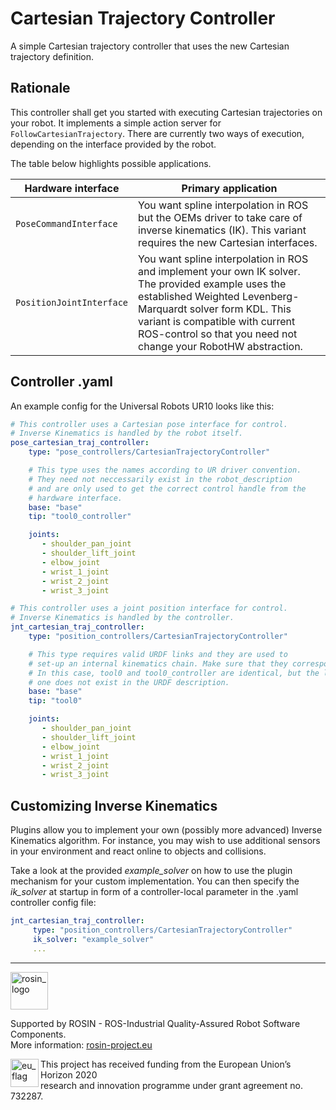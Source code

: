 # Cartesian Trajectory Controller
A simple Cartesian trajectory controller that uses the new Cartesian trajectory definition.

## Rationale
This controller shall get you started with executing Cartesian trajectories on your robot.
It implements a simple action server for `FollowCartesianTrajectory`. There are currently two ways of execution, depending on the interface provided by the robot.

The table below highlights possible applications.

| Hardware interface | Primary application |
| -------- | -------- |
| ``PoseCommandInterface``    | You want spline interpolation in ROS but the OEMs driver to take care of inverse kinematics (IK). This variant requires the new Cartesian interfaces.
| ``PositionJointInterface``     | You want spline interpolation in ROS and implement your own IK solver. The provided example uses the established Weighted Levenberg-Marquardt solver form KDL. This variant is compatible with current ROS-control so that you need not change your RobotHW abstraction.


## Controller .yaml
An example config for the Universal Robots UR10 looks like this:
```yaml
# This controller uses a Cartesian pose interface for control.
# Inverse Kinematics is handled by the robot itself.
pose_cartesian_traj_controller:
    type: "pose_controllers/CartesianTrajectoryController"

    # This type uses the names according to UR driver convention.
    # They need not neccessarily exist in the robot_description
    # and are only used to get the correct control handle from the
    # hardware interface.
    base: "base"
    tip: "tool0_controller"

    joints:
       - shoulder_pan_joint
       - shoulder_lift_joint
       - elbow_joint
       - wrist_1_joint
       - wrist_2_joint
       - wrist_3_joint

# This controller uses a joint position interface for control.
# Inverse Kinematics is handled by the controller.
jnt_cartesian_traj_controller:
    type: "position_controllers/CartesianTrajectoryController"

    # This type requires valid URDF links and they are used to
    # set-up an internal kinematics chain. Make sure that they correspond to the drivers' frames.
    # In this case, tool0 and tool0_controller are identical, but the latter
    # one does not exist in the URDF description.
    base: "base"
    tip: "tool0"

    joints:
       - shoulder_pan_joint
       - shoulder_lift_joint
       - elbow_joint
       - wrist_1_joint
       - wrist_2_joint
       - wrist_3_joint

```

## Customizing Inverse Kinematics

Plugins allow you to implement your own (possibly more advanced) Inverse Kinematics algorithm. For instance, you may wish
to use additional sensors in your environment and react online to objects and collisions.

Take a look at the provided *example_solver* on how to use the plugin mechanism for your custom implementation.
You can then specify the *ik_solver* at startup in form of a controller-local parameter in the .yaml controller config file:

```yaml
jnt_cartesian_traj_controller:
     type: "position_controllers/CartesianTrajectoryController"
     ik_solver: "example_solver"
     ...

```

***
<!-- 
    ROSIN acknowledgement from the ROSIN press kit
    @ https://github.com/rosin-project/press_kit
-->

<a href="http://rosin-project.eu">
  <img src="http://rosin-project.eu/wp-content/uploads/rosin_ack_logo_wide.png" 
       alt="rosin_logo" height="60" >
</a>

Supported by ROSIN - ROS-Industrial Quality-Assured Robot Software Components.  
More information: <a href="http://rosin-project.eu">rosin-project.eu</a>

<img src="http://rosin-project.eu/wp-content/uploads/rosin_eu_flag.jpg" 
     alt="eu_flag" height="45" align="left" >  

This project has received funding from the European Union’s Horizon 2020  
research and innovation programme under grant agreement no. 732287. 
